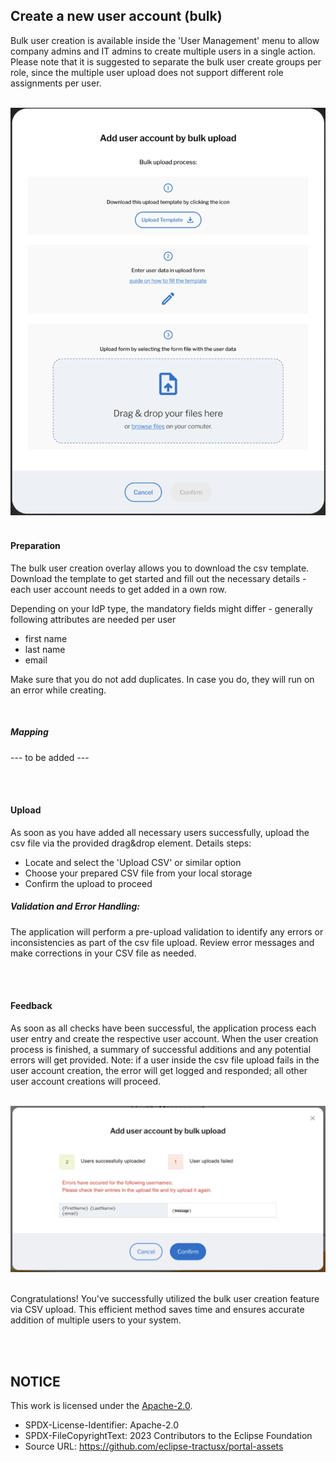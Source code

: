 ## Create a new user account (bulk)

Bulk user creation is available inside the 'User Management' menu to allow company admins and IT admins to create multiple users in a single action.
Please note that it is suggested to separate the bulk user create groups per role, since the multiple user upload does not support different role assignments per user.

<br>

<img width="580" alt="image" src="https://raw.githubusercontent.com/eclipse-tractusx/portal-assets/main/docs/static/create-user-bulk.png">

<br>
<br>

#### Preparation

The bulk user creation overlay allows you to download the csv template.
Download the template to get started and fill out the necessary details - each user account needs to get added in a own row.

Depending on your IdP type, the mandatory fields might differ - generally following attributes are needed per user

- first name
- last name
- email

Make sure that you do not add duplicates. In case you do, they will run on an error while creating.

<br>

##### Mapping

--- to be added ---

<br>
<br>

#### Upload

As soon as you have added all necessary users successfully, upload the csv file via the provided drag&drop element.
Details steps:

- Locate and select the 'Upload CSV' or similar option
- Choose your prepared CSV file from your local storage
- Confirm the upload to proceed

##### Validation and Error Handling:

The application will perform a pre-upload validation to identify any errors or inconsistencies as part of the csv file upload.
Review error messages and make corrections in your CSV file as needed.

<br>
<br>

#### Feedback

As soon as all checks have been successful, the application process each user entry and create the respective user account. When the user creation process is finished, a summary of successful additions and any potential errors will get provided.
Note: if a user inside the csv file upload fails in the user account creation, the error will get logged and responded; all other user account creations will proceed.

<br>

<img width="593" alt="image" src="https://raw.githubusercontent.com/eclipse-tractusx/portal-assets/main/docs/static/create-user-bulk-feedback.png">

<br>
<br>

Congratulations! You've successfully utilized the bulk user creation feature via CSV upload. This efficient method saves time and ensures accurate addition of multiple users to your system.

<br>
<br>

## NOTICE

This work is licensed under the [Apache-2.0](https://www.apache.org/licenses/LICENSE-2.0).

- SPDX-License-Identifier: Apache-2.0
- SPDX-FileCopyrightText: 2023 Contributors to the Eclipse Foundation
- Source URL: https://github.com/eclipse-tractusx/portal-assets
